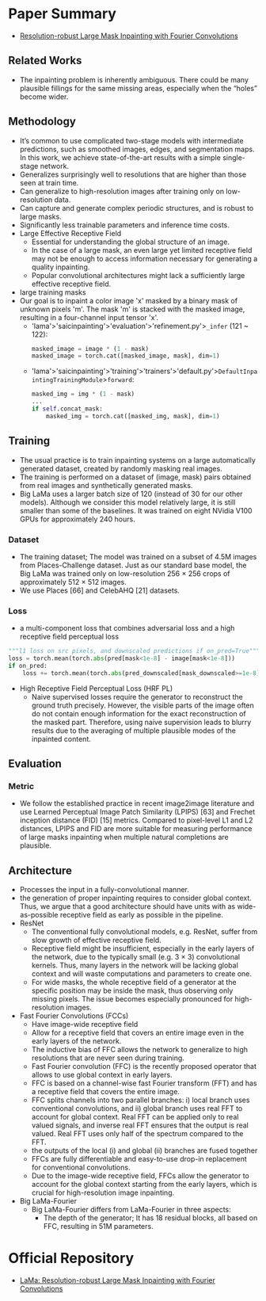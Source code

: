 # Paper Summary
- [Resolution-robust Large Mask Inpainting with Fourier Convolutions](https://arxiv.org/pdf/2109.07161.pdf)
## Related Works
- The inpainting problem is inherently ambiguous. There could be many plausible fillings for the same missing areas,
especially when the “holes” become wider.
## Methodology
- It’s common to use complicated two-stage models with intermediate predictions, such as smoothed images, edges, and segmentation maps. In this work, we achieve state-of-the-art results with a simple single-stage network.
- Generalizes surprisingly well to resolutions that are higher than those seen at train time.
- Can generalize to high-resolution images after training only on low-resolution data.
- Can capture and generate complex periodic structures, and is robust to large masks.
- Significantly less trainable parameters and inference time costs.
- Large Effective Receptive Field
  - Essential for understanding the global structure of an image.
  - In the case of a large mask, an even large yet limited receptive field may not be enough to access information necessary for generating a quality inpainting.
  - Popular convolutional architectures might lack a sufficiently large effective receptive field.
- large training masks
- Our goal is to inpaint a color image 'x' masked by a binary mask of unknown pixels 'm'. The mask 'm' is stacked with the masked image, resulting in a four-channel input tensor 'x'.
  - 'lama'>'saicinpainting'>'evaluation'>'refinement.py'>`_infer` (121 ~ 122):
    ```python
    masked_image = image * (1 - mask)
    masked_image = torch.cat([masked_image, mask], dim=1)
    ```
  - 'lama'>'saicinpainting'>'training'>'trainers'>'default.py'>`DefaultInpaintingTrainingModule`>`forward`:
    ```python
    masked_img = img * (1 - mask)
    ...
    if self.concat_mask:
        masked_img = torch.cat([masked_img, mask], dim=1)
    ```
## Training
- The usual practice is to train inpainting systems on a large automatically generated dataset, created by randomly
masking real images.
- The training is performed on a dataset of (image, mask) pairs obtained from real images and synthetically generated masks.
- Big LaMa uses a larger batch size of 120 (instead of 30 for our other models). Although we consider this model relatively large, it is still smaller than some of the baselines. It was trained on eight NVidia V100 GPUs for approximately 240 hours.
### Dataset
- The training dataset; The model was trained on a subset of 4.5M images from Places-Challenge dataset. Just as our standard base model, the Big LaMa was trained only on low-resolution 256 × 256 crops of approximately 512 × 512 images.
- We use Places [66] and CelebAHQ [21] datasets.
### Loss
- a multi-component loss that combines adversarial loss and a high receptive field perceptual loss
```python
"""l1 loss on src pixels, and downscaled predictions if on_pred=True"""
loss = torch.mean(torch.abs(pred[mask<1e-8] - image[mask<1e-8]))
if on_pred: 
    loss += torch.mean(torch.abs(pred_downscaled[mask_downscaled>=1e-8] - ref[mask_downscaled>=1e-8]))  
```
- High Receptive Field Perceptual Loss (HRF PL)
  - Naive supervised losses require the generator to reconstruct the ground truth precisely. However, the visible parts of the image often do not contain enough information for the exact reconstruction of the masked part. Therefore, using naive supervision leads to blurry results due to the averaging of multiple plausible modes of the inpainted content.
## Evaluation
### Metric
- We follow the established practice in recent image2image literature and use Learned Perceptual Image Patch Similarity (LPIPS) [63] and Frechet inception distance (FID) [15] metrics. Compared to pixel-level L1 and L2 distances, LPIPS and FID are more suitable for measuring performance of large masks inpainting when multiple natural completions are plausible.
## Architecture
- Processes the input in a fully-convolutional manner.
- the generation of proper inpainting requires to consider global context. Thus, we argue that a good architecture should have units with as wide-as-possible receptive field as early as possible in the pipeline.
- ResNet
  - The conventional fully convolutional models, e.g. ResNet, suffer from slow growth of effective receptive field.
  - Receptive field might be insufficient, especially in the early layers of the network, due to the typically small (e.g. 3 × 3) convolutional kernels. Thus, many layers in the network will be lacking global context and will waste computations and parameters to create one.
  - For wide masks, the whole receptive field of a generator at the specific position may be inside the mask, thus observing only missing pixels. The issue becomes especially pronounced for high-resolution images.
- Fast Fourier Convolutions (FCCs)
  - Have image-wide receptive field
  - Allow for a receptive field that covers an entire image even in the early layers of the network.
  - The inductive bias of FFC allows the network to generalize to high resolutions that are never seen during training.
  - Fast Fourier convolution (FFC) is the recently proposed operator that allows to use global context in early layers.
  - FFC is based on a channel-wise fast Fourier transform (FFT) and has a receptive field that covers the entire image.
  - FFC splits channels into two parallel branches: i) local branch uses conventional convolutions, and ii) global branch uses real FFT to account for global context. Real FFT can be applied only to real valued signals, and inverse real FFT ensures that the output is real valued. Real FFT uses only half of the spectrum compared to the FFT.
  - the outputs of the local (i) and global (ii) branches are fused together
  - FFCs are fully differentiable and easy-to-use drop-in replacement for conventional convolutions.
  - Due to the image-wide receptive field, FFCs allow the generator to account for the global context starting from
  the early layers, which is crucial for high-resolution image inpainting.
- Big LaMa-Fourier
  - Big LaMa-Fourier differs from LaMa-Fourier in three aspects:
    - The depth of the generator; It has 18 residual blocks, all based on FFC, resulting in 51M parameters.

# Official Repository
- [LaMa: Resolution-robust Large Mask Inpainting with Fourier Convolutions](https://github.com/saic-mdal/lama)